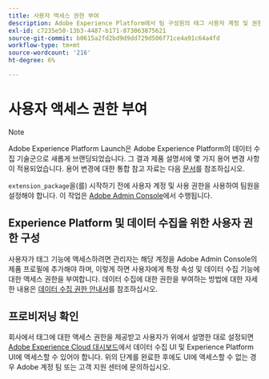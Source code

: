 ```yaml
---
title: 사용자 액세스 권한 부여
description: Adobe Experience Platform에서 팀 구성원의 태그 사용자 계정 및 권한을 설정합니다.
exl-id: c7235e50-13b3-4487-b171-873063875621
source-git-commit: b0615a2fd2bd9d9dd729d506f71ce4a91c64a4fd
workflow-type: tm+mt
source-wordcount: '216'
ht-degree: 6%

---
```


# 사용자 액세스 권한 부여

>[!NOTE]
>
>Adobe Experience Platform Launch은 Adobe Experience Platform의 데이터 수집 기술군으로 새롭게 브랜딩되었습니다. 그 결과 제품 설명서에 몇 가지 용어 변경 사항이 적용되었습니다. 용어 변경에 대한 통합 참고 자료는 다음 [문서](../../term-updates.md)를 참조하십시오.

`extension_package`을(를) 시작하기 전에 사용자 계정 및 사용 권한을 사용하여 팀원을 설정해야 합니다.  이 작업은 [Adobe Admin Console](https://adminconsole.adobe.com/)에서 수행됩니다.

## Experience Platform 및 데이터 수집을 위한 사용자 권한 구성

사용자가 태그 기능에 액세스하려면 관리자는 해당 계정을 Adobe Admin Console의 제품 프로필에 추가해야 하며, 이렇게 하면 사용자에게 특정 속성 및 데이터 수집 기능에 대한 액세스 권한을 부여합니다. 데이터 수집에 대한 권한을 부여하는 방법에 대한 자세한 내용은 [데이터 수집 권한 안내서](../../../collection/permissions.md)를 참조하십시오.

## 프로비저닝 확인

회사에서 태그에 대한 액세스 권한을 제공받고 사용자가 위에서 설명한 대로 설정되면 [Adobe Experience Cloud 대시보드](https://experience.adobe.com/)에서 데이터 수집 UI 및 Experience Platform UI에 액세스할 수 있어야 합니다. 위의 단계를 완료한 후에도 UI에 액세스할 수 없는 경우 Adobe 계정 팀 또는 고객 지원 센터에 문의하십시오.
